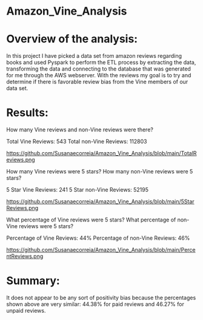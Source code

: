 # Amazon_Vine_Analysis


# Overview of the analysis: 

In this project I have picked a data set from amazon reviews regarding books and used Pyspark to perform the ETL process by extracting the data, transforming the data and connecting to the database that was generated for me through the AWS webserver. With the reviews my goal is to try and determine if there is favorable review bias from the Vine members of our data set.


# Results: 

How many Vine reviews and non-Vine reviews were there?

Total Vine Reviews: 543
Total non-Vine Reviews: 112803

https://github.com/Susanaecorreia/Amazon_Vine_Analysis/blob/main/TotalReviews.png



How many Vine reviews were 5 stars? How many non-Vine reviews were 5 stars?

5 Star Vine Reviews: 241
5 Star non-Vine Reviews: 52195

https://github.com/Susanaecorreia/Amazon_Vine_Analysis/blob/main/5StarReviews.png



What percentage of Vine reviews were 5 stars? What percentage of non-Vine reviews were 5 stars?

Percentage of Vine Reviews: 44%
Percentage of non-Vine Reviews: 46%

https://github.com/Susanaecorreia/Amazon_Vine_Analysis/blob/main/PercentReviews.png


# Summary: 

It does not appear to be any sort of positivity bias because the percentages shown above are very similar: 44.38% for paid reviews and 46.27% for unpaid reviews.
